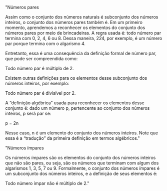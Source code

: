 "Números pares

Assim como o conjunto dos números naturais é subconjunto dos números inteiros, o conjunto dos números pares também é. Em um primeiro momento, aprendemos a reconhecer os elementos do conjunto dos números pares por meio de brincadeiras. A regra usada é: todo número par termina com 0, 2, 4, 6 ou 8. Dessa maneira, 224, por exemplo, é um número par porque termina com o algarismo 4.

Entretanto, essa é uma consequência da definição formal de número par, que pode ser compreendida como:

Todo número par é múltiplo de 2.

Existem outras definições para os elementos desse subconjunto dos números inteiros, por exemplo:

Todo número par é divisível por 2.

A “definição algébrica” usada para reconhecer os elementos desse conjunto é: dado um número p, pertencente ao conjunto dos números inteiros, p será par se:

p = 2n

Nesse caso, n é um elemento do conjunto dos números inteiros. Note que essa é a “tradução” da primeira definição em termos algébricos."




"Números ímpares

Os números ímpares são os elementos do conjunto dos números inteiros que não são pares, ou seja, são os números que terminam com algum dos algarismos 1, 3, 5, 7 ou 9. Formalmente, o conjunto dos números ímpares é um subconjunto dos números inteiros, e a definição de seus elementos é:

Todo número ímpar não é múltiplo de 2."


